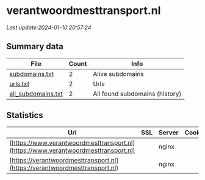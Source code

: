 # verantwoordmesttransport.nl
*Last update:2024-01-10 20:57:24*
## Summary data
| File       | Count | Info |
|------------|-------|------|
|[subdomains.txt](/data/verantwoordmesttransport/subdomains.txt)|2|Alive subdomains|
|[urls.txt](/data/verantwoordmesttransport/urls.txt)|2|Urls|
|[all_subdomains.txt](/data/verantwoordmesttransport/all_subdomains.txt)|2|All found subdomains (history)|
## Statistics
| Url | SSL | Server | Cookie | HSTS | CSP | XFO | XXP | RP | Tech |
|------------|-------|------|------|------|------|------|------|------|------|
|[https://www.verantwoordmesttransport.nl](https://www.verantwoordmesttransport.nl)| |nginx| |:white_check_mark: |:warning: |:white_check_mark: |:white_check_mark: |:white_check_mark: ||
|[https://verantwoordmesttransport.nl](https://verantwoordmesttransport.nl)| |nginx| |:white_check_mark: |:warning: |:white_check_mark: |:white_check_mark: |:white_check_mark: ||